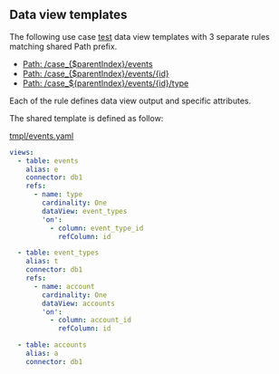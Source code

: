 ## Data view templates

The following use case [test](test.yaml) data view templates with 3 separate rules matching shared Path prefix.

- [Path: /case_{$parentIndex}/events](rule/events.yaml)
- [Path: /case_{$parentIndex}/events/{id}](rule/event.yaml)
- [Path: /case_${parentIndex}/events/{id}/type](rule/type.yaml)

Each of the rule defines data view output and specific attributes. 

The shared template is defined as follow:

[tmpl/events.yaml](tmpl/events.yaml)
```yaml
views:
  - table: events
    alias: e
    connector: db1
    refs:
      - name: type
        cardinality: One
        dataView: event_types
        'on':
          - column: event_type_id
            refColumn: id

  - table: event_types
    alias: t
    connector: db1
    refs:
      - name: account
        cardinality: One
        dataView: accounts
        'on':
          - column: account_id
            refColumn: id

  - table: accounts
    alias: a
    connector: db1
```